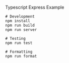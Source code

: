 Typescript Express Example

```
# Development
npm install
npm run build
npm run server

# Testing
npm run test

# Formatting
npm run format
```
